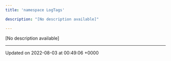 ```yaml
---
title: 'namespace LogTags'

description: "[No description available]"

---
```







[No description available]






-------------------------------

Updated on 2022-08-03 at 00:49:06 +0000